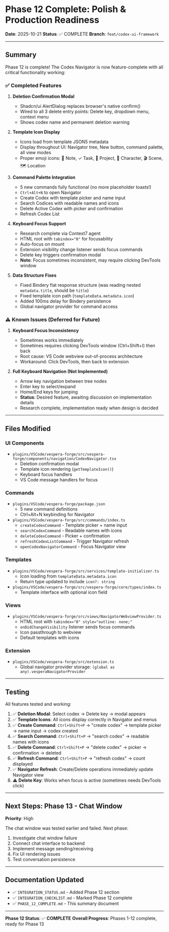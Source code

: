 # Phase 12 Complete: Polish & Production Readiness

**Date**: 2025-10-21
**Status**: ✅ COMPLETE
**Branch**: `feat/codex-ui-framework`

---

## Summary

Phase 12 is complete! The Codex Navigator is now feature-complete with all critical functionality working:

### ✅ Completed Features

1. **Deletion Confirmation Modal**
   - Shadcn/ui AlertDialog replaces browser's native confirm()
   - Wired to all 3 delete entry points: Delete key, dropdown menu, context menu
   - Shows codex name and permanent deletion warning

2. **Template Icon Display**
   - Icons load from template JSON5 metadata
   - Display throughout UI: Navigator tree, New button, command palette, all view modes
   - Proper emoji icons: 📝 Note, ✓ Task, 📁 Project, 👤 Character, 🎬 Scene, 🗺️ Location

3. **Command Palette Integration**
   - 5 new commands fully functional (no more placeholder toasts!)
   - `Ctrl+Alt+N` to open Navigator
   - Create Codex with template picker and name input
   - Search Codices with readable names and icons
   - Delete Active Codex with picker and confirmation
   - Refresh Codex List

4. **Keyboard Focus Support**
   - Research complete via Context7 agent
   - HTML root with `tabindex="0"` for focusability
   - Auto-focus on mount
   - Extension visibility change listener sends focus commands
   - Delete key triggers confirmation modal
   - **Note**: Focus sometimes inconsistent, may require clicking DevTools window

5. **Data Structure Fixes**
   - Fixed Bindery flat response structure (was reading nested `metadata.title`, should be `title`)
   - Fixed template icon path (`templateData.metadata.icon`)
   - Added 100ms delay for Bindery persistence
   - Global navigator provider for command access

### ⚠️ Known Issues (Deferred for Future)

1. **Keyboard Focus Inconsistency**
   - Sometimes works immediately
   - Sometimes requires clicking DevTools window (Ctrl+Shift+I) then back
   - Root cause: VS Code webview out-of-process architecture
   - Workaround: Click DevTools, then back to extension

2. **Full Keyboard Navigation (Not Implemented)**
   - Arrow key navigation between tree nodes
   - Enter key to select/expand
   - Home/End keys for jumping
   - **Status**: Desired feature, awaiting discussion on implementation details
   - Research complete, implementation ready when design is decided

---

## Files Modified

### UI Components
- `plugins/VSCode/vespera-forge/src/vespera-forge/components/navigation/CodexNavigator.tsx`
  - Deletion confirmation modal
  - Template icon rendering (`getTemplateIcon()`)
  - Keyboard focus handlers
  - VS Code message handlers for focus

### Commands
- `plugins/VSCode/vespera-forge/package.json`
  - 5 new command definitions
  - Ctrl+Alt+N keybinding for Navigator
- `plugins/VSCode/vespera-forge/src/commands/index.ts`
  - `createCodexCommand` - Template picker + name input
  - `searchCodexCommand` - Readable names with icons
  - `deleteCodexCommand` - Picker + confirmation
  - `refreshCodexListCommand` - Trigger Navigator refresh
  - `openCodexNavigatorCommand` - Focus Navigator view

### Templates
- `plugins/VSCode/vespera-forge/src/services/template-initializer.ts`
  - Icon loading from `templateData.metadata.icon`
  - Return type updated to include `icon?: string`
- `plugins/VSCode/vespera-forge/src/vespera-forge/core/types/index.ts`
  - Template interface with optional icon field

### Views
- `plugins/VSCode/vespera-forge/src/views/NavigatorWebviewProvider.ts`
  - HTML root with `tabindex="0" style="outline: none;"`
  - `onDidChangeVisibility` listener sends focus commands
  - Icon passthrough to webview
  - Default templates with icons

### Extension
- `plugins/VSCode/vespera-forge/src/extension.ts`
  - Global navigator provider storage: `(global as any).vesperaNavigatorProvider`

---

## Testing

All features tested and working:

1. ✅ **Deletion Modal**: Select codex → Delete key → modal appears
2. ✅ **Template Icons**: All icons display correctly in Navigator and menus
3. ✅ **Create Command**: `Ctrl+Shift+P` → "create codex" → template picker → name input → codex created
4. ✅ **Search Command**: `Ctrl+Shift+P` → "search codex" → readable names with icons
5. ✅ **Delete Command**: `Ctrl+Shift+P` → "delete codex" → picker → confirmation → deleted
6. ✅ **Refresh Command**: `Ctrl+Shift+P` → "refresh codex" → count displayed
7. ✅ **Navigator Refresh**: Create/Delete operations immediately update Navigator view
8. ⚠️ **Delete Key**: Works when focus is active (sometimes needs DevTools click)

---

## Next Steps: Phase 13 - Chat Window

**Priority**: High

The chat window was tested earlier and failed. Next phase:

1. Investigate chat window failure
2. Connect chat interface to backend
3. Implement message sending/receiving
4. Fix UI rendering issues
5. Test conversation persistence

---

## Documentation Updated

- ✅ `INTEGRATION_STATUS.md` - Added Phase 12 section
- ✅ `INTEGRATION_CHECKLIST.md` - Marked Phase 12 complete
- ✅ `PHASE_12_COMPLETE.md` - This summary document

---

**Phase 12 Status**: ✅ **COMPLETE**
**Overall Progress**: Phases 1-12 complete, ready for Phase 13
